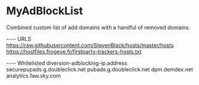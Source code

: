 # MyAdBlockList
Combined custom list of add domains with a handful of removed domains.

---- URLS
https://raw.githubusercontent.com/StevenBlack/hosts/master/hosts
https://hostfiles.frogeye.fr/firstparty-trackers-hosts.txt

---- Whitelisted
diversion-adblocking-ip.address
securepupads.g.doubleclick.net
pubads.g.doubleclick.net
dpm.demdex.net
analytics.faw.sky.com
